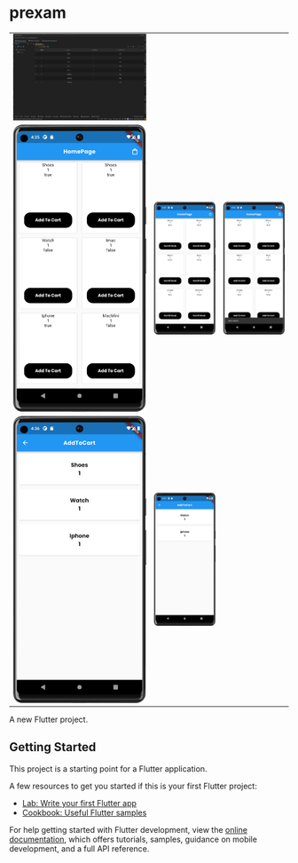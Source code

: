 # prexam


<table>
<tr>
</tr>
<tr>
    <td><img src="images/p1.png"  </td>
</tr>
<tr>
    <td><img src="images/p2.png" </td>
    <td><img src="images/p3.png" </td>
    <td><img src="images/p4.png" </td>
</tr>
<tr>
    <td><img src="images/p5.png" </td>
    <td><img src="images/p6.png" </td>
</tr>
</table>

A new Flutter project.

## Getting Started

This project is a starting point for a Flutter application.

A few resources to get you started if this is your first Flutter project:

- [Lab: Write your first Flutter app](https://docs.flutter.dev/get-started/codelab)
- [Cookbook: Useful Flutter samples](https://docs.flutter.dev/cookbook)

For help getting started with Flutter development, view the
[online documentation](https://docs.flutter.dev/), which offers tutorials,
samples, guidance on mobile development, and a full API reference.
